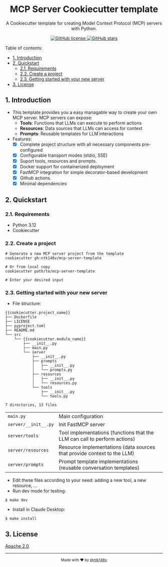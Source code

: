 <div align="center">
    <h1>MCP Server Cookiecutter template</h1>
    <p>A <a src="https://github.com/cookiecutter/cookiecutter">Cookiecutter</a> template for creating <a src="https://modelcontextprotocol.io/">Model Context Protocol (MCP)</a> servers with Python.</p>
    <p>
        <a href="https://github.com/ntk148v/mcp-server-template/blob/master/LICENSE">
            <img alt="GitHub license" src="https://img.shields.io/github/license/ntk148v/mcp-server-template?style=for-the-badge">
        </a>
    <a href="https://github.com/ntk148v/mcp-server-template/stargazers">
        <img alt="GitHub stars" src="https://img.shields.io/github/stars/ntk148v/mcp-server-template?style=for-the-badge">
    </a>
</div>

Table of contents:
- [1. Introduction](#1-introduction)
- [2. Quickstart](#2-quickstart)
  - [2.1. Requirements](#21-requirements)
  - [2.2. Create a project](#22-create-a-project)
  - [2.3. Getting started with your new server](#23-getting-started-with-your-new-server)
- [3. License](#3-license)


## 1. Introduction

- This template provides you a easy managable way to create your own MCP server. MCP servers can expose:
  - **Tools**: Functions that LLMs can execute to perform actions
  - **Resources**: Data sources that LLMs can access for context
  - **Prompts**: Reusable templates for LLM interactions
- Features:
  - [x] Complete project structure with all necessary components pre-configured
  - [x] Configurable transport modes (stdio, SSE)
  - [x] Suport tools, resources and prompts.
  - [x] Docker support for containerized deployment
  - [x] FastMCP integration for simple decorator-based development
  - [x] Github actions
  - [x] Minimal dependencies

## 2. Quickstart

### 2.1. Requirements

- Python 3.12
- Cookiecutter

### 2.2. Create a project

```shell
# Generate a new MCP server project from the template
cookiecutter gh:ntk148v/mcp-server-template

# Or from local copy
cookiecutter path/to/mcp-server-template

# Enter your desired input
```

### 2.3. Getting started with your new server

- File structure:

```shell
{{cookiecutter.project_name}}
├── Dockerfile
├── LICENSE
├── pyproject.toml
├── README.md
└── src
    └── {{cookiecutter.module_name}}
        ├── __init__.py
        ├── main.py
        └── server
            ├── __init__.py
            ├── prompts
            │   ├── __init__.py
            │   └── prompts.py
            ├── resources
            │   ├── __init__.py
            │   └── resources.py
            └── tools
                ├── __init__.py
                └── tools.py

7 directories, 13 files
```

|                      |                                                                           |
| -------------------- | ------------------------------------------------------------------------- |
| `main.py`            | Main configuration                                                        |
| `server/__init__.py` | Init FastMCP server                                                       |
| `server/tools`       | Tool implementations (functions that the LLM can call to perform actions) |
| `server/resources`   | Resource implementations (data sources that provide context to the LLM)   |
| `server/prompts`     | Prompt template implementations (reusable conversation templates)         |

- Edit these files according to your need: adding a new tool, a new resource, ...
- Run dev mode for testing:

```shell
$ make dev
```

- Install in Claude Desktop:

```shell
$ make install
```

## 3. License

[Apache 2.0](LICENSE)

---

<div align="center">
    <sub>Made with ❤️ by <a href="https://github.com/ntk148v">@ntk148v</a></sub>
</div>
